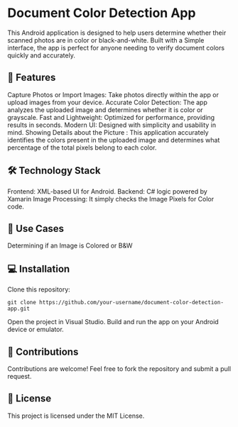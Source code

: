 <h1>Document Color Detection App</h1>

This Android application is designed to help users determine whether their scanned photos are in color or black-and-white. Built with a Simple interface, the app is perfect for anyone needing to verify document colors quickly and accurately.

<h2>🚀 Features</h2>
    Capture Photos or Import Images: Take photos directly within the app or upload images from your device.
    Accurate Color Detection: The app analyzes the uploaded image and determines whether it is color or grayscale.
    Fast and Lightweight: Optimized for performance, providing results in seconds.
    Modern UI: Designed with simplicity and usability in mind.
    Showing Details about the Picture : This application accurately identifies the colors present in the uploaded image and determines what percentage of the total pixels belong to each color.
    

<h2>🛠️ Technology Stack</h2>
    Frontend: XML-based UI for Android.
    Backend: C# logic powered by Xamarin
    Image Processing: It simply checks the Image Pixels for Color code.


<h2>📸 Use Cases</h2>
    Determining if an Image is Colored or B&W


<h2>💻 Installation</h2>
  Clone this repository:
  
    git clone https://github.com/your-username/document-color-detection-app.git    
  Open the project in Visual Studio.
  Build and run the app on your Android device or emulator.

<h2>🧩 Contributions</h2>
Contributions are welcome! Feel free to fork the repository and submit a pull request.

<h2>📜 License</h2>
This project is licensed under the MIT License.
